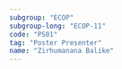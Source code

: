```yaml
---
subgroup: "ECOP"
subgroup-long: "ECOP-11"
code: "PS01"
tag: "Poster Presenter"
name: "Zirhumanana Balike"
---
```


